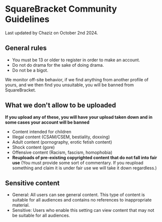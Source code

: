 # SquareBracket Community Guidelines 
Last updated by Chaziz on October 2nd 2024.

## General rules
* You must be 13 or older to register in order to make an account.
* Do not do drama for the sake of doing drama.
* Do not be a bigot.

We monitor off-site behavior, if we find anything from another profile of yours, and we then find you unsuitable,
you will be banned from SquareBracket.

## What we don't allow to be uploaded

**If you upload any of these, you will have your upload taken down and in some cases your account will be banned**

* Content intended for children
* Illegal content (CSAM/CSEM, bestiality, doxxing)
* Adult content (pornography, erotic fetish content)
* Shock content (gore)
* Offensive content (Racism, fascism, homophobia)
* **Reuploads of pre-existing copyrighted content that do not fall into fair use** (You must provide some sort of commentary. If you reupload something and claim it is under fair use we will take it down regardless.)

## Sensitive content

* General: All users can see general content. This type of content is suitable for all audiences and contains no references to inappropriate material.
* Sensitive: Users who enable this setting can view content that may not be suitable for all audiences.
